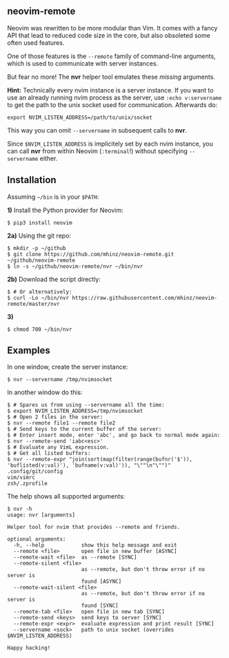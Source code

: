 neovim-remote
-------------

Neovim was rewritten to be more modular than Vim. It comes with a fancy API that
lead to reduced code size in the core, but also obsoleted some often used
features.

One of those features is the `--remote` family of command-line arguments, which
is used to communicate with server instances.

But fear no more! The **nvr** helper tool emulates these *missing* arguments.

**Hint:** Technically every nvim instance is a server instance. If you want to
use an already running nvim process as the server, use `:echo v:servername` to
get the path to the unix socket used for communication. Afterwards do:
```
export NVIM_LISTEN_ADDRESS=/path/to/unix/socket
```

This way you can omit `--servername` in subsequent calls to **nvr**.

Since `$NVIM_LISTEN_ADDRESS` is implicitely set by each nvim instance, you can
call **nvr** from within Neovim (`:terminal`!) without specifying
`--servername` either.

Installation
------------

Assuming `~/bin` is in your `$PATH`:

**1)** Install the Python provider for Neovim:
```
$ pip3 install neovim
```

**2a)** Using the git repo:
```
$ mkdir -p ~/github
$ git clone https://github.com/mhinz/neovim-remote.git ~/github/neovim-remote
$ ln -s ~/github/neovim-remote/nvr ~/bin/nvr
```

**2b)** Download the script directly:
```
$ # Or alternatively:
$ curl -Lo ~/bin/nvr https://raw.githubusercontent.com/mhinz/neovim-remote/master/nvr
```

**3)**
```
$ chmod 700 ~/bin/nvr
```

Examples
---------

In one window, create the server instance:
```
$ nvr --servername /tmp/nvimsocket
```
In another window do this:
```shell
$ # Spares us from using --servername all the time:
$ export NVIM_LISTEN_ADDRESS=/tmp/nvimsocket
$ # Open 2 files in the server:
$ nvr --remote file1 --remote file2
$ # Send keys to the current buffer of the server:
$ # Enter insert mode, enter 'abc', and go back to normal mode again:
$ nvr --remote-send 'iabc<esc>'
$ # Evaluate any VimL expression.
$ # Get all listed buffers:
$ nvr --remote-expr "join(sort(map(filter(range(bufnr('$')), 'buflisted(v:val)'), 'bufname(v:val)')), "\""\n"\"")"
.config/git/config
vim/vimrc
zsh/.zprofile
```

The help shows all supported arguments:
```
$ nvr -h
usage: nvr [arguments]

Helper tool for nvim that provides --remote and friends.

optional arguments:
  -h, --help            show this help message and exit
  --remote <file>       open file in new buffer [ASYNC]
  --remote-wait <file>  as --remote [SYNC]
  --remote-silent <file>
                        as --remote, but don't throw error if no server is
                        found [ASYNC]
  --remote-wait-silent <file>
                        as --remote, but don't throw error if no server is
                        found [SYNC]
  --remote-tab <file>   open file in new tab [SYNC]
  --remote-send <keys>  send keys to server [SYNC]
  --remote-expr <expr>  evaluate expression and print result [SYNC]
  --servername <sock>   path to unix socket (overrides $NVIM_LISTEN_ADDRESS)

Happy hacking!
```

